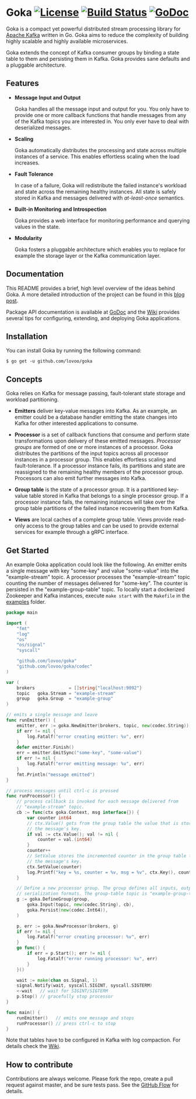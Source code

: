 # Goka [![License](https://img.shields.io/badge/License-BSD%203--Clause-blue.svg)](https://opensource.org/licenses/BSD-3-Clause) [![Build Status](https://travis-ci.org/lovoo/goka.svg?branch=master)](https://travis-ci.org/lovoo/goka) [![GoDoc](https://godoc.org/github.com/lovoo/goka?status.svg)](https://godoc.org/github.com/lovoo/goka)

Goka is a compact yet powerful distributed stream processing library for [Apache Kafka] written in Go. Goka aims to reduce the complexity of building highly scalable and highly available microservices.

Goka extends the concept of Kafka consumer groups by binding a state table to them and persisting them in Kafka. Goka provides sane defaults and a pluggable architecture.

## Features
  * **Message Input and Output**

    Goka handles all the message input and output for you. You only have to provide one or more callback functions that handle messages from any of the Kafka topics you are interested in. You only ever have to deal with deserialized messages.

  * **Scaling**

    Goka automatically distributes the processing and state across multiple instances of a service. This enables effortless scaling when the load increases.

  * **Fault Tolerance**

    In case of a failure, Goka will redistribute the failed instance's workload and state across the remaining healthy instances. All state is safely stored in Kafka and messages delivered with *at-least-once* semantics.

  * **Built-in Monitoring and Introspection**

    Goka provides a web interface for monitoring performance and querying values in the state.

  * **Modularity**

    Goka fosters a pluggable architecture which enables you to replace for example the storage layer or the Kafka communication layer.

## Documentation

This README provides a brief, high level overview of the ideas behind Goka.
A more detailed introduction of the project can be found in this [blog post](https://tech.lovoo.com/2017/05/23/goka/).

Package API documentation is available at [GoDoc] and the [Wiki](https://github.com/lovoo/goka/wiki/Tips#configuring-log-compaction-for-table-topics) provides several tips for configuring, extending, and deploying Goka applications.

## Installation

You can install Goka by running the following command:

``$ go get -u github.com/lovoo/goka``

## Concepts

Goka relies on Kafka for message passing, fault-tolerant state storage and workload partitioning.

* **Emitters** deliver key-value messages into Kafka. As an example, an emitter could be a database handler emitting the state changes into Kafka for other interested applications to consume.

* **Processor** is a set of callback functions that consume and perform state transformations upon delivery of these emitted messages. *Processor groups* are formed of one or more instances of a processor. Goka distributes the partitions of the input topics across all processor instances in a processor group. This enables effortless scaling and fault-tolerance. If a processor instance fails, its partitions and state are reassigned to the remaining healthy members of the processor group. Processors can also emit further messages into Kafka.

* **Group table** is the state of a processor group. It is a partitioned key-value table stored in Kafka that belongs to a single processor group. If a processor instance fails, the remaining instances will take over the group table partitions of the failed instance recovering them from Kafka.

* **Views** are local caches of a complete group table. Views provide read-only access to the group tables and can be used to provide external services for example through a gRPC interface.


## Get Started

An example Goka application could look like the following.
An emitter emits a single message with key "some-key" and value "some-value" into the "example-stream" topic.
A processor processes the "example-stream" topic counting the number of messages delivered for "some-key".
The counter is persisted in the "example-group-table" topic.
To locally start a dockerized Zookeeper and Kafka instances, execute `make start` with the `Makefile` in the [examples] folder.

```go
package main

import (
	"fmt"
	"log"
	"os"
	"os/signal"
	"syscall"

	"github.com/lovoo/goka"
	"github.com/lovoo/goka/codec"
)

var (
	brokers             = []string{"localhost:9092"}
	topic   goka.Stream = "example-stream"
	group   goka.Group  = "example-group"
)

// emits a single message and leave
func runEmitter() {
	emitter, err := goka.NewEmitter(brokers, topic, new(codec.String))
	if err != nil {
		log.Fatalf("error creating emitter: %v", err)
	}
	defer emitter.Finish()
	err = emitter.EmitSync("some-key", "some-value")
	if err != nil {
		log.Fatalf("error emitting message: %v", err)
	}
	fmt.Println("message emitted")
}

// process messages until ctrl-c is pressed
func runProcessor() {
	// process callback is invoked for each message delivered from
	// "example-stream" topic.
	cb := func(ctx goka.Context, msg interface{}) {
		var counter int64
		// ctx.Value() gets from the group table the value that is stored for
		// the message's key.
		if val := ctx.Value(); val != nil {
			counter = val.(int64)
		}
		counter++
		// SetValue stores the incremented counter in the group table for in
		// the message's key.
		ctx.SetValue(counter)
		log.Printf("key = %s, counter = %v, msg = %v", ctx.Key(), counter, msg)
	}

	// Define a new processor group. The group defines all inputs, outputs, and
	// serialization formats. The group-table topic is "example-group-table".
	g := goka.DefineGroup(group,
		goka.Input(topic, new(codec.String), cb),
		goka.Persist(new(codec.Int64)),
	)

	p, err := goka.NewProcessor(brokers, g)
	if err != nil {
		log.Fatalf("error creating processor: %v", err)
	}
	go func() {
		if err = p.Start(); err != nil {
			log.Fatalf("error running processor: %v", err)
		}
	}()

	wait := make(chan os.Signal, 1)
	signal.Notify(wait, syscall.SIGINT, syscall.SIGTERM)
	<-wait   // wait for SIGINT/SIGTERM
	p.Stop() // gracefully stop processor
}

func main() {
	runEmitter()   // emits one message and stops
	runProcessor() // press ctrl-c to stop
}
```

Note that tables have to be configured in Kafka with log compaction.
For details check the [Wiki](https://github.com/lovoo/goka/wiki/Tips#configuring-log-compaction-for-table-topics).

## How to contribute

Contributions are always welcome.
Please fork the repo, create a pull request against master, and be sure tests pass.
See the [GitHub Flow] for details.

[Apache Kafka]: https://kafka.apache.org/
[GoDoc]: https://godoc.org/github.com/lovoo/goka
[examples]: https://github.com/lovoo/goka/tree/master/examples
[GitHub Flow]: https://guides.github.com/introduction/flow
